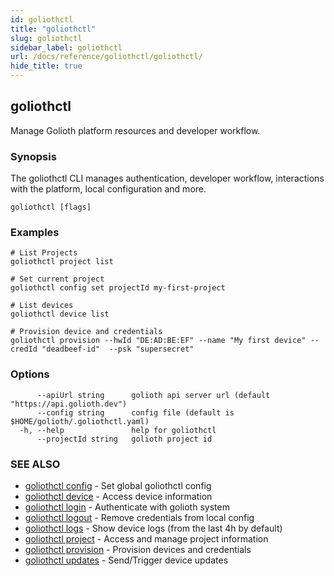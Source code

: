 ```yaml
---
id: goliothctl
title: "goliothctl"
slug: goliothctl
sidebar_label: goliothctl
url: /docs/reference/goliothctl/goliothctl/
hide_title: true
---
```

## goliothctl

Manage Golioth platform resources and developer workflow.

### Synopsis

The goliothctl CLI manages authentication, developer workflow, interactions with the platform, local configuration and more.

```
goliothctl [flags]
```

### Examples

```
# List Projects
goliothctl project list

# Set current project
goliothctl config set projectId my-first-project

# List devices
goliothctl device list

# Provision device and credentials
goliothctl provision --hwId "DE:AD:BE:EF" --name "My first device" --credId "deadbeef-id"  --psk "supersecret"
```

### Options

```
      --apiUrl string      golioth api server url (default "https://api.golioth.dev")
      --config string      config file (default is $HOME/golioth/.goliothctl.yaml)
  -h, --help               help for goliothctl
      --projectId string   golioth project id
```

### SEE ALSO

* [goliothctl config](/docs/reference/goliothctl/goliothctl_config/)	 - Set global goliothctl config
* [goliothctl device](/docs/reference/goliothctl/goliothctl_device/)	 - Access device information
* [goliothctl login](/docs/reference/goliothctl/goliothctl_login/)	 - Authenticate with golioth system
* [goliothctl logout](/docs/reference/goliothctl/goliothctl_logout/)	 - Remove credentials from local config
* [goliothctl logs](/docs/reference/goliothctl/goliothctl_logs/)	 - Show device logs (from the last 4h by default)
* [goliothctl project](/docs/reference/goliothctl/goliothctl_project/)	 - Access and manage project information
* [goliothctl provision](/docs/reference/goliothctl/goliothctl_provision/)	 - Provision devices and credentials
* [goliothctl updates](/docs/reference/goliothctl/goliothctl_updates/)	 - Send/Trigger device updates

